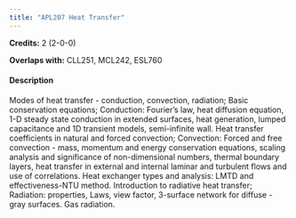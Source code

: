 ```yaml
---
title: "APL207 Heat Transfer"
---
```

**Credits:** 2 (2-0-0)

**Overlaps with:** CLL251, MCL242, ESL760

#### Description
Modes of heat transfer - conduction, convection, radiation; Basic conservation equations; Conduction: Fourier’s law, heat diffusion equation, 1-D steady state conduction in extended surfaces, heat generation, lumped capacitance and 1D transient models, semi-infinite wall. Heat transfer coefficients in natural and forced convection; Convection: Forced and free convection - mass, momentum and energy conservation equations, scaling analysis and significance of non-dimensional numbers, thermal boundary layers, heat transfer in external and internal laminar and turbulent flows and use of correlations. Heat exchanger types and analysis: LMTD and effectiveness-NTU method. Introduction to radiative heat transfer; Radiation: properties, Laws, view factor, 3-surface network for diffuse - gray surfaces. Gas radiation.